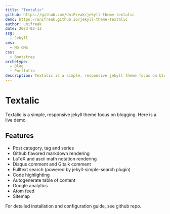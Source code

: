 ```yaml
---
title: "Textalic"
github: https://github.com/UniFreak/jekyll-theme-textalic
demo: https://unifreak.github.io/jekyll-theme-textalic
author: unifreak
date: 2023-02-13
ssg:
  - Jekyll
cms:
  - No CMS
css:
  - Bootstrap 
archetype:
  - Blog
  - Portfolio
description: Textalic is a simple, responsive jekyll theme focus on blogging. 
---
```


# Textalic

Textalic is a simple, responsive jekyll theme focus on blogging. Here is a live demo.

## Features

* Post category, tag and series
* Github flavored markdown rendering
* LaTeX and ascii math notation rendering
* Disqus comment and Gitalk comment
* Fulltext search (powered by jekyll-simple-search plugin)
* Code highlighting
* Autogenerate table of content
* Google analytics
* Atom feed
* Sitemap

For detailed installation and configuration guide, see github repo.
